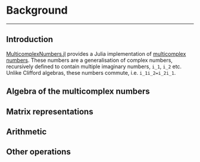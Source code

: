 # Background

---

## Introduction

[MulticomplexNumbers.jl](https://github.com/waudbygroup/MulticomplexNumbers.jl) provides a Julia implementation
of [multicomplex numbers](https://en.wikipedia.org/wiki/Multicomplex_number). These numbers are a generalisation
of complex numbers, recursively defined to contain multiple imaginary numbers, ``i_1``, ``i_2`` etc. Unlike
Clifford algebras, these numbers commute, i.e. ``i_1i_2=i_2i_1``.

## Algebra of the multicomplex numbers

## Matrix representations

## Arithmetic

## Other operations